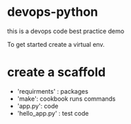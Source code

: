 # devops-python
this is a devops code best practice demo

To get started create a virtual env.

# create a scaffold

* 'requirments' : packages
* 'make': cookbook runs commands
* 'app.py': code
* 'hello_app.py' : test code
